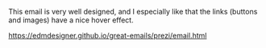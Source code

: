 This email is very well designed, and I especially like that the links (buttons and images) have a nice hover effect.

https://edmdesigner.github.io/great-emails/prezi/email.html
